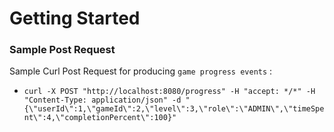 # Getting Started

### Sample Post Request 
Sample Curl Post Request for producing `game progress events` :

* `curl -X POST "http://localhost:8080/progress" -H "accept: */*" -H "Content-Type: application/json" -d "{\"userId\":1,\"gameId\":2,\"level\":3,\"role\":\"ADMIN\",\"timeSpent\":4,\"completionPercent\":100}"`

  